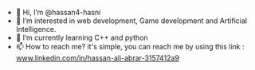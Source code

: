- 👋 Hi, I’m @hassan4-hasni
- 👀 I’m interested in web development, Game development and Artificial Intelligence.
- 🌱 I’m currently learning C++ and python
- 📫 How to reach me? it's simple, you can reach me by using this link : www.linkedin.com/in/hassan-ali-abrar-3157412a9

<!---
hassan4-hasni/hassan4-hasni is a ✨ special ✨ repository because its `README.md` (this file) appears on your GitHub profile.
You can click the Preview link to take a look at your changes.
--->
